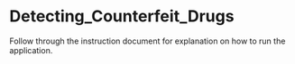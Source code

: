 # Detecting_Counterfeit_Drugs
 
Follow through the instruction document for explanation on how to run the application.
